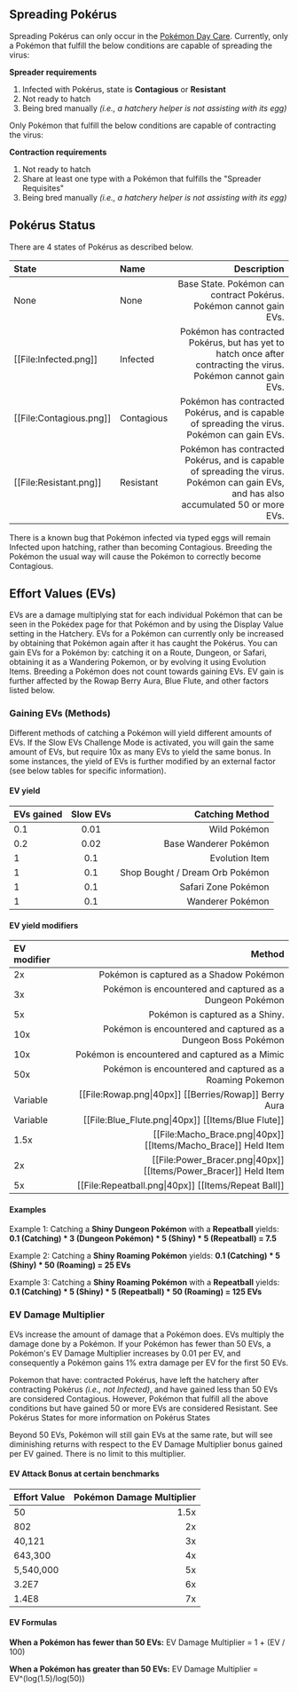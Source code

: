 ## Spreading Pokérus

Spreading Pokérus can only occur in the [Pokémon Day Care](#!Hatchery). Currently, only a Pokémon that fulfill the below conditions are capable of spreading the virus:

**Spreader requirements**
1. Infected with Pokérus, state is **Contagious** or **Resistant**
2. Not ready to hatch
3. Being bred manually *(i.e., a hatchery helper is not assisting with its egg)*

Only Pokémon that fulfill the below conditions are capable of contracting the virus:

**Contraction requirements**
1. Not ready to hatch
2. Share at least one type with a Pokémon that fulfills the "Spreader Requisites"
3. Being bred manually *(i.e., a hatchery helper is not assisting with its egg)*

## Pokérus Status

There are 4 states of Pokérus as described below.

State | Name | Description
:--- | :--- | ---:
None | None | Base State. Pokémon can contract Pokérus. Pokémon cannot gain EVs.
[[File:Infected.png]] | Infected | Pokémon has contracted Pokérus, but has yet to hatch once after contracting the virus. Pokémon cannot gain EVs.
[[File:Contagious.png]] | Contagious | Pokémon has contracted Pokérus, and is capable of spreading the virus. Pokémon can gain EVs.
[[File:Resistant.png]] | Resistant | Pokémon has contracted Pokérus, and is capable of spreading the virus. Pokémon can gain EVs, and has also accumulated 50 or more EVs.

There is a known bug that Pokémon infected via typed eggs will remain Infected upon hatching, rather than becoming Contagious. Breeding the Pokémon the usual way will cause the Pokémon to correctly become Contagious.

## Effort Values (EVs)

EVs are a damage multiplying stat for each individual Pokémon that can be seen in the Pokédex page for that Pokémon and by using the Display Value setting in the Hatchery. EVs for a Pokémon can currently only be increased by obtaining that Pokémon again after it has caught the Pokérus. You can gain EVs for a Pokémon by: catching it on a Route, Dungeon, or Safari, obtaining it as a Wandering Pokemon, or by evolving it using Evolution Items. Breeding a Pokémon does not count towards gaining EVs. EV gain is further affected by the Rowap Berry Aura, Blue Flute, and other factors listed below.

### Gaining EVs (Methods)

Different methods of catching a Pokémon will yield different amounts of EVs. If the Slow EVs Challenge Mode is activated, you will gain  the same amount of EVs, but require 10x as many EVs to yield the same bonus. In some instances, the yield of EVs is further modified by an external factor (see below tables for specific information).

#### EV yield

EVs gained | Slow EVs | Catching Method
:--- | :---: | ---:
0.1 | 0.01 | Wild Pokémon
0.2 | 0.02 | Base Wanderer Pokémon
1 | 0.1 | Evolution Item
1 | 0.1 | Shop Bought / Dream Orb Pokémon
1 | 0.1 | Safari Zone Pokémon
1 | 0.1 | Wanderer Pokémon

#### EV yield modifiers

EV modifier | Method
:--- | ---:
2x | Pokémon is captured as a Shadow Pokémon
3x | Pokémon is encountered and captured as a Dungeon Pokémon
5x | Pokémon is captured as a Shiny.
10x | Pokémon is encountered and captured as a Dungeon Boss Pokémon
10x | Pokémon is encountered and captured as a Mimic
50x | Pokémon is encountered and captured as a Roaming Pokemon
Variable | [[File:Rowap.png\|40px]] [[Berries/Rowap]] Berry Aura
Variable | [[File:Blue_Flute.png\|40px]] [[Items/Blue Flute]]
1.5x | [[File:Macho_Brace.png\|40px]]  [[Items/Macho_Brace]] Held Item
2x | [[File:Power_Bracer.png\|40px]]  [[Items/Power_Bracer]] Held Item
5x | [[File:Repeatball.png\|40px]] [[Items/Repeat Ball]]

#### Examples

Example 1: Catching a **Shiny Dungeon Pokémon** with a **Repeatball** yields:
**0.1 (Catching) \* 3 (Dungeon Pokémon) \* 5 (Shiny) \* 5 (Repeatball) = 7.5**

Example 2: Catching a **Shiny Roaming Pokémon** yields:
**0.1 (Catching) \* 5 (Shiny) \* 50 (Roaming) = 25 EVs**

Example 3: Catching a **Shiny Roaming Pokémon** with a **Repeatball** yields:
**0.1 (Catching)  \* 5 (Shiny) \* 5 (Repeatball) \* 50 (Roaming) = 125 EVs**

### EV Damage Multiplier

EVs increase the amount of damage that a Pokémon does. EVs multiply the damage done by a Pokémon. If your Pokémon has fewer than 50 EVs, a Pokémon's EV Damage Multiplier increases by 0.01 per EV, and consequently a Pokémon gains 1% extra damage per EV for the first 50 EVs.

Pokemon that have: contracted Pokérus, have left the hatchery after contracting Pokérus *(i.e., not Infected)*, and have gained less than 50 EVs are considered Contagious. However, Pokémon that fulfill all the above conditions but have gained 50 or more EVs are considered Resistant. See Pokérus States for more information on Pokérus States

Beyond 50 EVs, Pokémon will still gain EVs at the same rate, but will see diminishing returns with respect to the EV Damage Multiplier bonus gained per EV gained. There is no limit to this multiplier.

#### EV Attack Bonus at certain benchmarks

Effort Value | Pokémon Damage Multiplier
:--- | ---:
50 | 1.5x
802 | 2x
40,121 | 3x
643,300 | 4x
5,540,000 | 5x
3.2E7 | 6x
1.4E8 | 7x

#### EV Formulas

**When a Pokémon has fewer than 50 EVs:**
EV Damage Multiplier = 1 + (EV / 100)

**When a Pokémon has greater than 50 EVs:**
EV Damage Multiplier = EV^(log(1.5)/log(50))
